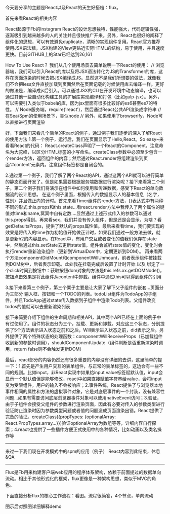 今天要分享的主题是React以及React的天生好搭档：flux。

首先来看React的相关内容

React起源于Fb的Instagram
React的设计思想独特，性能强大，代码逻辑性强，逐渐吸引到越来越多的人的关注并且很快推广开来。另外，React也很好的阐释了组件化的思想，可以有效避免duplicate，清晰的实现组件复用。React官方推荐使用JSX语法糖，JSX构建的View更贴近实际HTML的结构，易于使用，并且速度更快。目前GITHUB上的Star已经达到26,161

How To Use React？
我们从几个使用场景去简单说明一下React的使用：
    //
    浏览器端，我们可以引入React的库以及将JSX语法转化为JS的Transformer的库，这样在页面渲染的时候去把JSX编译成JS。显然这不是我们所想要的做法，就像我们不会把less文件直接加载到页面然后在页面记载的时候使用库去编译一样。更好的做法是，编译成js后引入。可以通过JSX的CLI在开发环境中动态编译，也可以通过其他一些自动化构建工具的扩展库实现编译和打包（比如gulp-jsx）。另外，可以需要引入类似于babel的库，因为jsx里面有很多比较好的es6甚至es7的特性。
    //
    Node服务端，require('react')，然后通过React公共API渲染成字符串
    //
    在Sea/Spm的使用场景下，类似node
    //
    另外，如果使用了browserify，Node可以直接进行页面渲染


好，下面我们来看几个简单的React的例子，通过例子我们逐步的深入了解React的使用方法
1.第一个例子，运行后，我们在页面显示了Hello,React。So easy~来看看React的代码：
React.createClass声明了一个React的Component，注意命名为大驼峰，以区分HTML标签的小写命名。createClass参数中必须至少包含一个render方法，返回组件的内容；然后通过React.render将组建渲染到页面'#content'元素内。注意组件标签都是自闭合的。

2.通过第一个例子，我们了解了两个React的API，通过这两个API就可以进行简单的静态页面开发了。但是如果需要根据服务端数据进行渲染呢？接下来看第二个例子，第二个例子我们将演示在组件中如何使用和传递数据，感受下React的单向数据流的设计思想。
在这个例子里面，根据传入的数据显示人的基本信息（名字，性别）并且做正向的计时。首先来看Timer组件的render方法，{}表达式中有两种不同的形式:this.props和this.state...看react.render方法中我传入了两个属性的键值对time和name,冥冥中自有定数....显然通过上述形式传入的参数可以通过this.props得到。再来看sex，我们并没有传入组件，但是还是会显示，为啥？看getDefaultsProps，提供了默认的props属性值。最后来看看time，我们要实现的效果是将传入的time作为初始值开始做正计时，如果我们通过一般方法去做，就是更新h2的内容显示。在React中，有用户交互或者变化的值我们保存在state中，然后通过this.setState去更新state值，组件会监听state值的变化，变化时会执行render重新渲染组件（更新到VirtualDom中，定期更新到DOM）。
再来看两个方法componentDidMount和componentWillUnmount，前者表示组件被挂载到DOM树中，后者表示卸载。此处我在挂载完成后设置了计时开始 以及 绑定了一个click时间到按钮中：获取按钮dom对象的方法是this.refs.xx.getDOMNode()，按钮点击效果是将此组件从content中卸载。组件中通过this可以得到组件的引用

3.接下来看第三个例子，第三个栗子主要是让大家了解下父子组件的嵌套...页面分为三部分 输入框、按钮和一个TODO的列表。todoList组件为TodoApp的子组件，并且TodoApp通过state传入数据到子组件中渲染Todo列表。父组件改变todos的值就可以去重新渲染列表



接下来简要介绍下组件的生命周期和相关API，其中两个API已经在上面的例子中有过使用了。组件的状态分为三个，挂载、更新和卸载。对应这三个状态，分别提供了5个方法表示进入状态之前和之后，Will表示进入状态之前，did表示之后。另外提供了两个特殊状态的处理函数：componentWillReceiveProps（已加载组件收到新的参数时调用），shouldComponentUpdate（组件判断是否重新渲染时调用，return false则不会触发更新DOM）

最后，react部分的内容仍然还有很多重要的内容没有详细的去讲，这里简单的提一下：1.首先是产生用户交互的表单组件，与正常的表单标签的，这边会有一些不同的规则。比如input，非React实现中如果给input value标签赋默认值，input会显示一个默认值但是能够修改，react中如果直接赋值字符串给value，会将input变为受限组件，用户的输入不会被响应；2.事件系统，React提供了与浏览器本地事件相同的属性和方法的虚拟事件对象，它是对底层事件的一个封装，没有兼容性问题...如果有需要访问底层浏览器事件对象可以使用nativeEvent访问；3.验证，由于子组件会接受父组件的参数进行渲染页面，因此有必要对传入的参数类型进行验证防止渲染时因为参数类型问题或者值的问题造成页面渲染出错。React提供了完备的验证。createClass({propTypes: {optionalArray: React.PropTypes.array...}})验证optionalArray为数组等等，详细内容自行探索；4.react也提供了一些插件方便正式使用中的各种情况，比如动画以及类名操作等

-----------------------------
来过一下我们现在开发模式中的spm的应用（例子）
React内容到此结束，休息&QA 

-----------------------------------------------

Flux是Fb用来构建客户端web应用的程序体系架构，依赖于前面提过的数据单向流动。相比于其他形式化的框架，flux更像是一种架构思想，类似于MVC的角色。

下面直接分析flux的核心工作流程：看图。流程很简答，4个节点，单向流动

图示后对照图详细解释demo